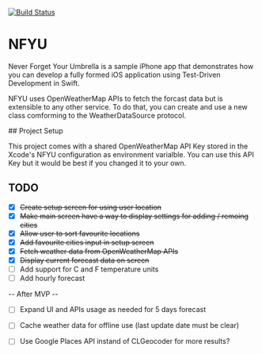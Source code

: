 [![Build Status](https://travis-ci.org/gtranchedone/NFYU.svg)](https://travis-ci.org/gtranchedone/NFYU)

# NFYU

Never Forget Your Umbrella is a sample iPhone app that demonstrates
 how you can develop a fully formed iOS application using Test-Driven
 Development in Swift.

NFYU uses OpenWeatherMap APIs to fetch the forcast data but is
 extensible to any other service. To do that, you can create and use
 a new class comforming to the WeatherDataSource protocol.

## Project Setup

This project comes with a shared OpenWeatherMap API Key stored in the
Xcode's NFYU configuration as environment varialble. You can use this
API Key but it would be best if you changed it to your own.

## TODO

- [x] ~~Create setup screen for using user location~~
- [x] ~~Make main screen have a way to display settings
 for adding / remoing cities~~
- [x] ~~Allow user to sort favourite locations~~
- [x] ~~Add favourite cities input in setup screen~~
- [x] ~~Fetch weather data from OpenWeatherMap APIs~~
- [x] ~~Display current forecast data on screen~~
- [ ] Add support for C and F temperature units
- [ ] Add hourly forecast

-- After MVP --

- [ ] Expand UI and APIs usage as needed for 5 days forecast
- [ ] Cache weather data for offline use (last update date must be clear)
- [ ] Use Google Places API instand of CLGeocoder for more results?

